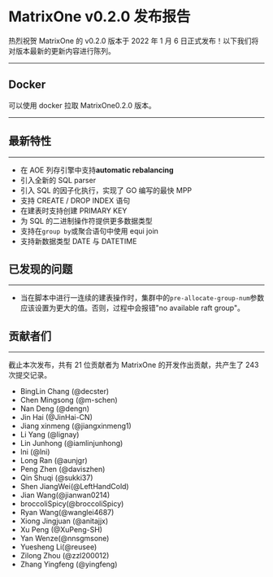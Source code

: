 # **MatrixOne v0.2.0 发布报告**

热烈祝贺 MatrixOne 的 v0.2.0 版本于 2022 年 1 月 6 日正式发布！以下我们将对版本最新的更新内容进行陈列。

***

## **Docker**

可以使用 docker 拉取 MatrixOne0.2.0 版本。

***

## **最新特性**

***

* 在 AOE 列存引擎中支持**automatic rebalancing**
* 引入全新的 SQL parser
* 引入 SQL 的因子化执行，实现了 GO 编写的最快 MPP
* 支持 CREATE / DROP INDEX 语句
* 在建表时支持创建 PRIMARY KEY
* 为 SQL 的二进制操作符提供更多数据类型
* 支持在`group by`或聚合语句中使用 equi join
* 支持新数据类型 DATE 与 DATETIME

## **已发现的问题**

***

* 当在脚本中进行一连续的建表操作时，集群中的`pre-allocate-group-num`参数应该设置为更大的值。否则，过程中会报错"no available raft group"。  

## **贡献者们**

***

截止本次发布，共有 21 位贡献者为 MatrixOne 的开发作出贡献，共产生了 243 次提交记录。

* BingLin Chang (@decster)
* Chen Mingsong (@m-schen)
* Nan Deng (@dengn)
* Jin Hai (@JinHai-CN)
* Jiang xinmeng (@jiangxinmeng1)
* Li Yang (@lignay)
* Lin Junhong (@iamlinjunhong)
* lni (@lni)
* Long Ran (@aunjgr)
* Peng Zhen (@daviszhen)
* Qin Shuqi (@sukki37)
* Shen JiangWei(@LeftHandCold)
* Jian Wang(@jianwan0214)
* broccoliSpicy(@broccoliSpicy)
* Ryan Wang(@wanglei4687)
* Xiong Jingjuan (@anitajjx)
* Xu Peng (@XuPeng-SH)
* Yan Wenze(@nnsgmsone)
* Yuesheng Li(@reusee)
* Zilong Zhou (@zzl200012)
* Zhang Yingfeng (@yingfeng)
